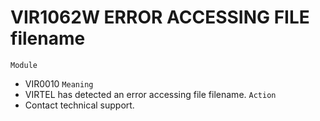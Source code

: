 # VIR1062W ERROR ACCESSING FILE filename
`Module`
- VIR0010
`Meaning`
- VIRTEL has detected an error accessing file filename.
`Action`
- Contact technical support.
